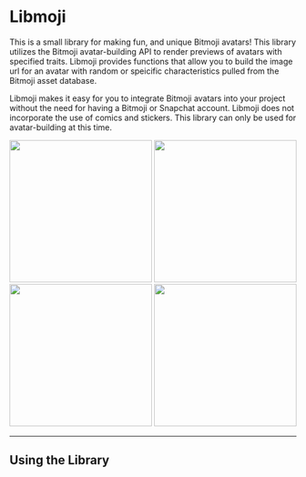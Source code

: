 # Libmoji
This is a small library for making fun, and unique Bitmoji avatars! This library utilizes the Bitmoji avatar-building API to render previews of avatars with specified traits. Libmoji provides functions that allow you to build the image url for an avatar with random or speicific characteristics pulled from the Bitmoji asset database.

Libmoji makes it easy for you to integrate Bitmoji avatars into your project without the need for having a Bitmoji or Snapchat account. Libmoji does not incorporate the use of comics and stickers. This library can only be used for avatar-building at this time.

<p align="center">
<img height="250px" src="https://preview.bitmoji.com/avatar-builder-v3/preview/head?scale=3&gender=1&style=5&rotation=0&beard=2274&brow=1558&cheek_details=1652&ear=1427&eye=1609&eyelash=2279&eye_details=1348&face_lines=1364&glasses=2385&hair=1694&hat=1387&jaw=1396&mouth=2337&nose=1470&beard_tone=11569973&blush_tone=16737111&brow_tone=6772090&eyeshadow_tone=14655374&hair_tone=15896242&hair_treatment_tone=15105803&lipstick_tone=14588595&pupil_tone=4611439&skin_tone=16443344&body=0&face_proportion=16&eye_spacing=2&eye_size=0&outfit=1018095"/>
<img height="250px" src="https://preview.bitmoji.com/avatar-builder-v3/preview/head?scale=3&gender=2&style=5&rotation=0&brow=1608&cheek_details=1652&ear=1430&eye=1622&eyelash=2279&eye_details=1350&face_lines=1361&glasses=2423&hair=1701&hat=2498&jaw=1417&mouth=2341&nose=1494&blush_tone=12088000&brow_tone=16672691&eyeshadow_tone=14130589&hair_tone=6398372&hair_treatment_tone=10581042&lipstick_tone=12941689&pupil_tone=4611439&skin_tone=9655597&body=8&breast=0&face_proportion=10&eye_spacing=2&eye_size=2&outfit=1018385" />
<img height="250px" src="https://preview.bitmoji.com/avatar-builder-v3/preview/head?scale=3&gender=1&style=5&rotation=0&beard=2321&brow=1555&cheek_details=1353&ear=1425&eye=1613&eyelash=2279&eye_details=1351&face_lines=-1&glasses=2478&hair=1301&hat=2525&jaw=1397&mouth=2339&nose=1455&beard_tone=2837035&blush_tone=14381385&brow_tone=2837035&eyeshadow_tone=14401699&hair_tone=15896242&hair_treatment_tone=8146223&lipstick_tone=16693913&pupil_tone=8404014&skin_tone=16301209&body=0&face_proportion=16&eye_spacing=1&eye_size=0&outfit=1018212" />
<img height="250px" src="https://preview.bitmoji.com/avatar-builder-v3/preview/head?scale=3&gender=2&style=5&rotation=0&brow=1596&cheek_details=1355&ear=1431&eye=1611&eyelash=2281&eye_details=1349&face_lines=1362&glasses=-1&hair=1698&hat=2557&jaw=1406&mouth=2340&nose=1647&blush_tone=11803937&brow_tone=9324909&eyeshadow_tone=12098752&hair_tone=65280&hair_treatment_tone=13735731&lipstick_tone=9849220&pupil_tone=11188685&skin_tone=3776963&body=7&breast=0&face_proportion=4&eye_spacing=2&eye_size=1&outfit=1017916" />
</p>

---

## Using the Library
